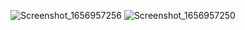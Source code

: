 
![Screenshot_1656957256](https://user-images.githubusercontent.com/95714618/177201432-72d1648a-ec05-4833-aeac-a5f5f70789c4.png)
![Screenshot_1656957250](https://user-images.githubusercontent.com/95714618/177201449-28b2b51c-6e0d-4a1c-80ed-1142188897e3.png)
